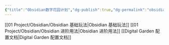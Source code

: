 ```yaml
---
{"title":"Obsidian数字花园计划","dg-publish":true,"dg-permalink":"obsidiangarden","tags":["obsidian","digitalgarden"],"permalink":"/obsidiangarden/","dgPassFrontmatter":true}
---
```



[[01 Project/Obsidian/Obsidian 基础玩法\|Obsidian 基础玩法]]
[[01 Project/Obsidian/Obsidian 进阶用法\|Obsidian 进阶用法]]
[[Digital Garden 配置文档\|Digital Garden 配置文档]]




